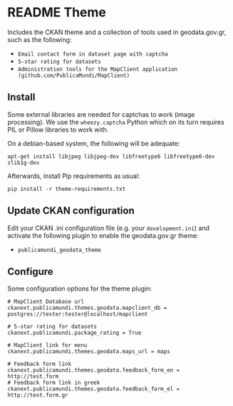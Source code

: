 README Theme
============

 Includes the CKAN theme and a collection of tools used in geodata.gov.gr, such as the following:
 * `Email contact form in dataset page with captcha`
 * `5-star rating for datasets`
 * `Administration tools for the MapClient application (github.com/PublicaMundi/MapClient)`

Install
-------

Some external libraries are needed for captchas to work (image processing). We use the `wheezy.captcha` Python
which on its turn requires PIL or Pillow libraries to work with.

On a debian-based system, the following will be adequate:

    apt-get install libjpeg libjpeg-dev libfreetype6 libfreetype6-dev zlib1g-dev


Afterwards, install Pip requirements as usual:

    pip install -r theme-requirements.txt


Update CKAN configuration
-------------------------

Edit your CKAN .ini configuration file (e.g. your `development.ini`) and activate the following plugin to enable the geodata.gov.gr theme:

 * `publicamundi_geodata_theme`

Configure
---------

Some configuration options for the theme plugin:

    # MapClient Database url
    ckanext.publicamundi.themes.geodata.mapclient_db = postgres://tester:tester@localhost/mapclient

    # 5-star rating for datasets
    ckanext.publicamundi.package_rating = True

    # MapClient link for menu
    ckanext.publicamundi.themes.geodata.maps_url = maps
    
    # Feedback form link
    ckanext.publicamundi.themes.geodata.feedback_form_en = http://test.form
    # Feedback form link in greek
    ckanext.publicamundi.themes.geodata.feedback_form_el = http://test.form.gr
